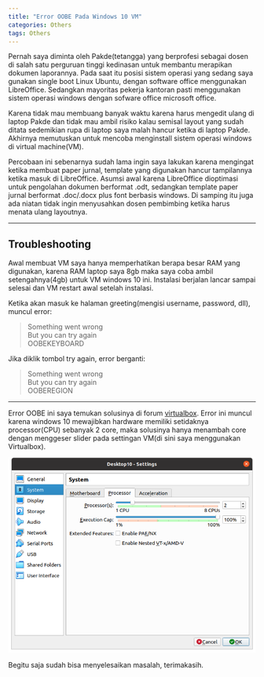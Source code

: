 ```yaml
---
title: "Error OOBE Pada Windows 10 VM"
categories: Others
tags: Others
---
```


Pernah saya diminta oleh Pakde(tetangga) yang berprofesi sebagai dosen di salah satu perguruan tinggi kedinasan untuk membantu merapikan dokumen laporannya. Pada saat itu posisi sistem operasi yang sedang saya gunakan single boot Linux Ubuntu, dengan software office menggunakan LibreOffice. Sedangkan mayoritas pekerja kantoran pasti menggunakan sistem operasi windows dengan sofware office microsoft office.  

Karena tidak mau membuang banyak waktu karena harus mengedit ulang di laptop Pakde dan tidak mau ambil risiko kalau semisal layout yang sudah ditata sedemikian rupa di laptop saya malah hancur ketika di laptop Pakde. Akhirnya memutuskan untuk mencoba menginstall sistem operasi windows di virtual machine(VM).  

Percobaan ini sebenarnya sudah lama ingin saya lakukan karena mengingat ketika membuat paper jurnal, template yang digunakan hancur tampilannya ketika masuk di LibreOffice. Asumsi awal karena LibreOffice dioptimasi untuk pengolahan dokumen berformat .odt, sedangkan template paper jurnal berformat .doc/.docx plus font berbasis windows. Di samping itu juga ada niatan tidak ingin menyusahkan dosen pembimbing ketika harus menata ulang layoutnya.  

----

## Troubleshooting

Awal membuat VM saya hanya memperhatikan berapa besar RAM yang digunakan, karena RAM laptop saya 8gb maka saya coba ambil setengahnya(4gb) untuk VM windows 10 ini. Instalasi berjalan lancar sampai selesai dan VM restart awal setelah instalasi.  

Ketika akan masuk ke halaman greeting(mengisi username, password, dll), muncul error:

> Something went wrong  
> But you can try again  
> OOBEKEYBOARD  

Jika diklik tombol try again, error berganti:

> Something went wrong  
> But you can try again  
> OOBEREGION

----

Error OOBE ini saya temukan solusinya di forum [virtualbox](https://forums.virtualbox.org/viewtopic.php?f=2&t=96726). Error ini muncul karena windows 10 mewajibkan hardware memiliki setidaknya processor(CPU) sebanyak 2 core, maka solusinya hanya menambah core dengan menggeser slider pada settingan VM(di sini saya menggunakan Virtualbox).

![VirtualBox CPU settings](/assets/images/error-OOBELIBKEYBOARD-pada-windows-10-vm.png "Menambah core pada CPU VM")

Begitu saja sudah bisa menyelesaikan masalah, terimakasih.